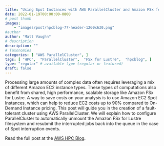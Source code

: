```yaml
---
title: "Using Spot Instances with AWS ParallelCluster and Amazon FSx for Lustre"
date: 2022-01-19T00:00:00-0800
# post thumb
images:
    - "images/post/hpcblog-77-header-1260x630.png"
#author
author: "Matt Vaughn"
# description
description: ""
# Taxonomies
categories: [ "AWS ParallelCluster", ]
tags: [ "HPC",  "ParallelCluster",  "FSx for Lustre",  "hpcblog", ]
type: "regular" # available type (regular or featured)
draft: false
---
```


Processing large amounts of complex data often requires leveraging a mix of different Amazon EC2 instance types. These types of computations also benefit from shared, high performance, scalable storage like Amazon FSx for Lustre. A way to save costs on your analysis is to use Amazon EC2 Spot Instances, which can help to reduce EC2 costs up to 90% compared to On-Demand Instance pricing. This post will guide you in the creation of a fault-tolerant cluster using AWS ParallelCluster. We will explain how to configure ParallelCluster to automatically unmount the Amazon FSx for Lustre filesystem and resubmit the interrupted jobs back into the queue in the case of Spot interruption events.

Read the full post at the [AWS HPC Blog](https://aws.amazon.com/blogs/hpc/using-spot-instances-with-aws-parallelcluster-and-amazon-fsx-for-lustre/).
